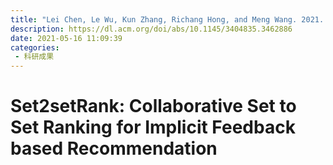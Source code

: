```yaml
---
title: "Lei Chen, Le Wu, Kun Zhang, Richang Hong, and Meng Wang. 2021. Set2setRank: Collaborative Set to Set Ranking for Implicit Feedback based Recommendation. In Proceedings of the 44th International ACM SIGIR Conference on Research and Development in Information Retrieval (SIGIR '21). Association for Computing Machinery, New York, NY, USA, 585–594. "
description: https://dl.acm.org/doi/abs/10.1145/3404835.3462886
date: 2021-05-16 11:09:39
categories:
 - 科研成果
---
```

# Set2setRank: Collaborative Set to Set Ranking for Implicit Feedback based Recommendation